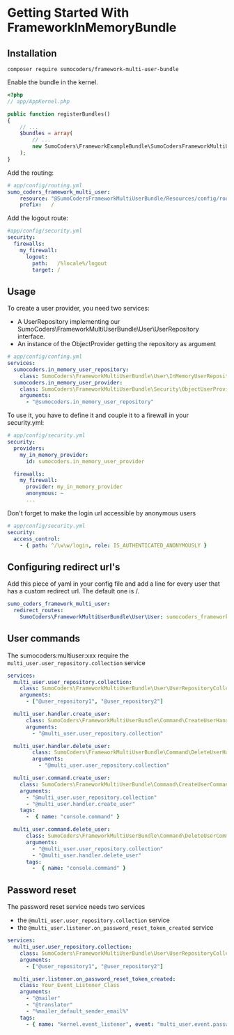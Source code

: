 # Getting Started With FrameworkInMemoryBundle


## Installation

    composer require sumocoders/framework-multi-user-bundle

Enable the bundle in the kernel.

```php
<?php
// app/AppKernel.php

public function registerBundles()
{
    // ...
    $bundles = array(
        // ...
        new SumoCoders\FrameworkExampleBundle\SumoCodersFrameworkMultiUserBundle(),
    );
}
```

Add the routing:

```yaml
# app/config/routing.yml
sumo_coders_framework_multi_user:
    resource: "@SumoCodersFrameworkMultiUserBundle/Resources/config/routing.yml"
    prefix:   /
```

Add the logout route:

```yaml
#app/config/security.yml
security:
  firewalls:
    my_firewall:
      logout:
        path:   /%locale%/logout
        target: /
```

## Usage

To create a user provider, you need two services:

* A UserRepository implementing our
SumoCoders\FrameworkMultiUserBundle\User\UserRepository interface.
* An instance of the ObjectProvider getting the repository as argument

```yaml
# app/config/confing.yml
services:
  sumocoders.in_memory_user_repository:
    class: SumoCoders\FrameworkMultiUserBundle\User\InMemoryUserRepository
  sumocoders.in_memory_user_provider:
    class: SumoCoders\FrameworkMultiUserBundle\Security\ObjectUserProvider
    arguments:
      - "@sumocoders.in_memory_user_repository"
```

To use it, you have to define it and couple it to a firewall in your security.yml:

```yaml
# app/config/security.yml
security:
  providers:
    my_in_memory_provider:
      id: sumocoders.in_memory_user_provider

  firewalls:
    my_firewall:
      provider: my_in_memory_provider
      anonymous: ~
      ...
```

Don't forget to make the login url accessible by anonymous users

```yaml
# app/config/security.yml
security:
  access_control:
    - { path: ^/\w\w/login, role: IS_AUTHENTICATED_ANONYMOUSLY }
```

## Configuring redirect url's

Add this piece of yaml in your config file and add a line for every user that has
a custom redirect url. The default one is /.

```yaml
sumo_coders_framework_multi_user:
  redirect_routes:
    SumoCoders\FrameworkMultiUserBundle\User\User: sumocoders_frameworkexample_bootstrap_carousel
```

## User commands

The sumocoders:multiuser:xxx require the `multi_user.user_repository.collection` service

```yaml
services:
  multi_user.user_repository.collection:
    class: SumoCoders\FrameworkMultiUserBundle\User\UserRepositoryCollection
    arguments:
      - ["@user_repository1", "@user_repository2"]

  multi_user.handler.create_user:
      class: SumoCoders\FrameworkMultiUserBundle\Command\CreateUserHandler
      arguments:
        - "@multi_user.user_repository.collection"

  multi_user.handler.delete_user:
        class: SumoCoders\FrameworkMultiUserBundle\Command\DeleteUserHandler
        arguments:
          - "@multi_user.user_repository.collection"

  multi_user.command.create_user:
    class: SumoCoders\FrameworkMultiUserBundle\Command\CreateUserCommand
    arguments:
      - "@multi_user.user_repository.collection"
      - "@multi_user.handler.create_user"
    tags:
      -  { name: "console.command" }

  multi_user.command.delete_user:
      class: SumoCoders\FrameworkMultiUserBundle\Command\DeleteUserCommand
      arguments:
        - "@multi_user.user_repository.collection"
        - "@multi_user.handler.delete_user"
      tags:
        -  { name: "console.command" }
```

## Password reset

The password reset service needs two services

* the `@multi_user.user_repository.collection` service
* the `@multi_user.listener.on_password_reset_token_created` service

```yaml
services:
  multi_user.user_repository.collection:
    class: SumoCoders\FrameworkMultiUserBundle\User\UserRepositoryCollection
    arguments:
      - ["@user_repository1", "@user_repository2"]

  multi_user.listener.on_password_reset_token_created:
    class: Your_Event_Listener_Class
    arguments:
      - "@mailer"
      - "@translator"
      - "%mailer_default_sender_email%"
    tags:
      - { name: "kernel.event_listener", event: "multi_user.event.password_reset_token_created", method: "onPasswordResetTokenCreated" }
```

